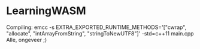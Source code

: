 # LearningWASM

Compiling:
emcc -s EXTRA_EXPORTED_RUNTIME_METHODS='["cwrap", "allocate", "intArrayFromString", "stringToNewUTF8"]' -std=c++11 main.cpp
Alle, ongeveer ;)